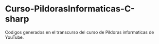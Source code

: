 # Curso-PildorasInformaticas-C-sharp
Codigos generados en el transcurso del curso de Pildoras informaticas de YouTube.
